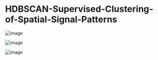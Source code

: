 # HDBSCAN-Supervised-Clustering-of-Spatial-Signal-Patterns



![image](https://github.com/user-attachments/assets/dd50bc09-afa8-4f12-9768-39bdd0b4587b)




![image](https://github.com/user-attachments/assets/b6000fcf-48fa-4628-8c04-e9fb1bd9c9c8)





![image](https://github.com/user-attachments/assets/c4f50ca0-8809-4fe8-91c9-70d55b485046)








